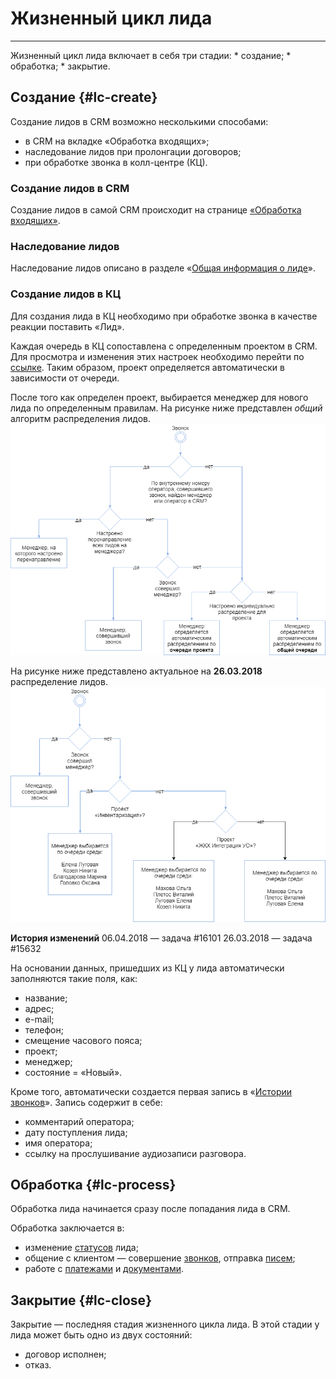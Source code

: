 # Жизненный цикл лида
<hr>
Жизненный цикл лида включает в себя три стадии:
* создание;
* обработка;
* закрытие.

## Создание {#lc-create}

Создание лидов в CRM возможно несколькими способами:
* в CRM на вкладке «Обработка входящих»;
* наследование лидов при пролонгации договоров;
* при обработке звонка в колл-центре (КЦ).

### Создание лидов в CRM

Создание лидов в самой CRM происходит на странице [«Обработка входящих»](../usingCRM/income.md).

### Наследование лидов

Наследование лидов описано в разделе «[Общая информация о лиде](../leads/leadInfo.md#leadInfo-nasled)».

### Создание лидов в КЦ

Для создания лида в КЦ необходимо при обработке звонка в качестве реакции поставить «Лид».

Каждая очередь в КЦ сопоставлена с определенным проектом в CRM. Для просмотра и изменения этих настроек необходимо перейти по [ссылке](http://callcenter.abcreg.ru/autodialer/queue_settings_custom/index.php). Таким образом, проект определяется автоматически в зависимости от очереди.

После того как определен проект, выбирается менеджер для нового лида по определенным правилам. На рисунке ниже представлен *общий* алгоритм распределения лидов.
![](/assets/raspred-leads-alg_1.png)

На рисунке ниже представлено актуальное на **26.03.2018** распределение лидов.
![](/assets/raspred-leads-alg.png)

**История изменений**
06.04.2018 — задача #16101
26.03.2018 — задача #15632


На основании данных, пришедших из КЦ у лида автоматически заполняются такие поля, как:
* название;
* адрес;
* e-mail;
* телефон;
* смещение часового пояса;
* проект;
* менеджер;
* состояние = «Новый».

Кроме того, автоматически создается первая запись в «[Истории звонков](../leads/lead-calls.md)». Запись содержит в себе:
* комментарий оператора;
* дату поступления лида;
* имя оператора;
* ссылку на прослушивание аудиозаписи разговора.

## Обработка {#lc-process}

Обработка лида начинается сразу после попадания лида в CRM. 

Обработка заключается в:
* изменение [статусов](../leads/leadInfo.md#leadInfo-statuses) лида;
* общение с клиентом — совершение [звонков](../leads/lead-calls.md), отправка [писем](../leads/sendEmail.md);
* работе с [платежами](../leads/leadFinans.md) и [документами](../leads/leadDocs.md).



## Закрытие {#lc-close}

Закрытие — последняя стадия жизненного цикла лида. В этой стадии у лида может быть одно из двух состояний:
* договор исполнен;
* отказ.